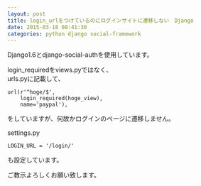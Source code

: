 ```yaml
---
layout: post
title: login_urlをつけているのにログインサイトに遷移しない　Django
date: 2015-03-18 08:41:30
categories: python django social-framework
---
```

<p>Django1.6とdjango-social-authを使用しています。</p>

<p>login_requiredをviews.pyではなく、<br>
urls.pyに記載して、</p>

<pre><code>url(r'^hoge/$',
    login_required(hoge_view),
    name='paypal'),
</code></pre>

<p>をしていますが、何故かログインのページに遷移しません。</p>

<p>settings.py</p>

<pre><code>LOGIN_URL = '/login/'
</code></pre>

<p>も設定しています。</p>

<p>ご教示よろしくお願い致します。</p>

